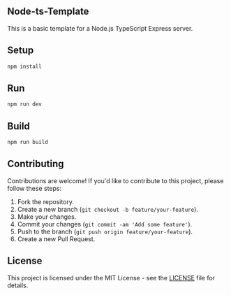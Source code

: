 ## Node-ts-Template

This is a basic template for a Node.js TypeScript Express server.

## Setup

```bash
npm install
```

## Run

```bash
npm run dev

```

## Build

```bash
npm run build
```

## Contributing

Contributions are welcome! If you'd like to contribute to this project, please follow these steps:

1. Fork the repository.
2. Create a new branch (`git checkout -b feature/your-feature`).
3. Make your changes.
4. Commit your changes (`git commit -am 'Add some feature'`).
5. Push to the branch (`git push origin feature/your-feature`).
6. Create a new Pull Request.

## License

This project is licensed under the MIT License - see the [LICENSE](LICENSE) file for details.
